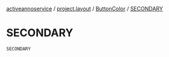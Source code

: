 [activeannoservice](../../index.md) / [project.layout](../index.md) / [ButtonColor](index.md) / [SECONDARY](./-s-e-c-o-n-d-a-r-y.md)

# SECONDARY

`SECONDARY`